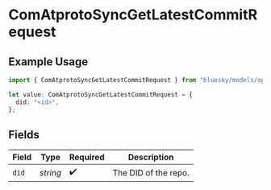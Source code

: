 # ComAtprotoSyncGetLatestCommitRequest

## Example Usage

```typescript
import { ComAtprotoSyncGetLatestCommitRequest } from "bluesky/models/operations";

let value: ComAtprotoSyncGetLatestCommitRequest = {
  did: "<id>",
};
```

## Fields

| Field                | Type                 | Required             | Description          |
| -------------------- | -------------------- | -------------------- | -------------------- |
| `did`                | *string*             | :heavy_check_mark:   | The DID of the repo. |